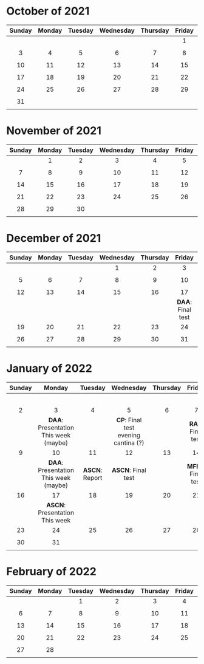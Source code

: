 # October of 2021
|Sunday|Monday|Tuesday|Wednesday|Thursday|Friday|Saturday|
|:-:|:-:|:-:|:-:|:-:|:-:|:-:|
||||||1|2|
||||||||
|3|4|5|6|7|8|9|
||||||||
|10|11|12|13|14|15|16|
||||||||
|17|18|19|20|21|22|23|
||||||||
|24|25|26|27|28|29|30|
||||||||
|31|||||||
||||||||


# November of 2021
|Sunday|Monday|Tuesday|Wednesday|Thursday|Friday|Saturday|
|:-:|:-:|:-:|:-:|:-:|:-:|:-:|
||1|2|3|4|5|6|
||||||||
|7|8|9|10|11|12|13|
||||||||
|14|15|16|17|18|19|20|
||||||||
|21|22|23|24|25|26|27|
||||||||
|28|29|30|||||
||||||||


# December of 2021
|Sunday|Monday|Tuesday|Wednesday|Thursday|Friday|Saturday|
|:-:|:-:|:-:|:-:|:-:|:-:|:-:|
||||1|2|3|4|
||||||||
|5|6|7|8|9|10|11|
||||||||
|12|13|14|15|16|17|18|
||||||**DAA**: Final test||
|19|20|21|22|23|24|25|
||||||||
|26|27|28|29|30|31||
||||||||


# January of 2022
|Sunday|Monday|Tuesday|Wednesday|Thursday|Friday|Saturday|
|:-:|:-:|:-:|:-:|:-:|:-:|:-:|
|||||||1|
||||||||
|2|3|4|5|6|7|8|
||**DAA**: Presentation<br> This week (maybe)||**CP**: Final test<br>evening<br>cantina (?)||**RAS**: Final test||
|9|10|11|12|13|14|15|
||**DAA**: Presentation<br> This week (maybe)|**ASCN**: Report|**ASCN**: Final test||**MFES**: Final test<br>||
|16|17|18|19|20|21|22|
||**ASCN**: Presentation<br> This week||||||
|23|24|25|26|27|28|29|
||||||||
|30|31||||||
||||||||


# February of 2022
|Sunday|Monday|Tuesday|Wednesday|Thursday|Friday|Saturday|
|:-:|:-:|:-:|:-:|:-:|:-:|:-:|
|||1|2|3|4|5|
||||||||
|6|7|8|9|10|11|12|
||||||||
|13|14|15|16|17|18|19|
||||||||
|20|21|22|23|24|25|26|
||||||||
|27|28||||||
||||||||


